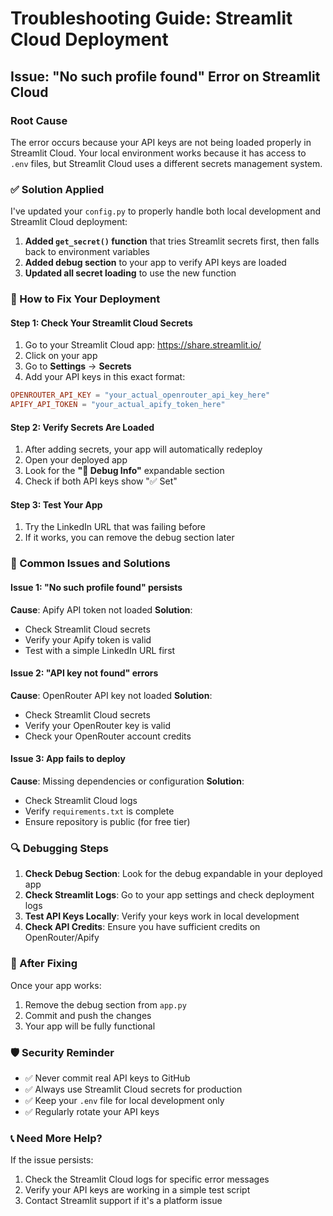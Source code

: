 # Troubleshooting Guide: Streamlit Cloud Deployment

## Issue: "No such profile found" Error on Streamlit Cloud

### Root Cause
The error occurs because your API keys are not being loaded properly in Streamlit Cloud. Your local environment works because it has access to `.env` files, but Streamlit Cloud uses a different secrets management system.

### ✅ Solution Applied
I've updated your `config.py` to properly handle both local development and Streamlit Cloud deployment:

1. **Added `get_secret()` function** that tries Streamlit secrets first, then falls back to environment variables
2. **Added debug section** to your app to verify API keys are loaded
3. **Updated all secret loading** to use the new function

### 🔧 How to Fix Your Deployment

#### Step 1: Check Your Streamlit Cloud Secrets
1. Go to your Streamlit Cloud app: https://share.streamlit.io/
2. Click on your app
3. Go to **Settings** → **Secrets**
4. Add your API keys in this exact format:

```toml
OPENROUTER_API_KEY = "your_actual_openrouter_api_key_here"
APIFY_API_TOKEN = "your_actual_apify_token_here"
```

#### Step 2: Verify Secrets Are Loaded
1. After adding secrets, your app will automatically redeploy
2. Open your deployed app
3. Look for the **"🔧 Debug Info"** expandable section
4. Check if both API keys show "✅ Set"

#### Step 3: Test Your App
1. Try the LinkedIn URL that was failing before
2. If it works, you can remove the debug section later

### 🚨 Common Issues and Solutions

#### Issue 1: "No such profile found" persists
**Cause**: Apify API token not loaded
**Solution**: 
- Check Streamlit Cloud secrets
- Verify your Apify token is valid
- Test with a simple LinkedIn URL first

#### Issue 2: "API key not found" errors
**Cause**: OpenRouter API key not loaded
**Solution**:
- Check Streamlit Cloud secrets
- Verify your OpenRouter key is valid
- Check your OpenRouter account credits

#### Issue 3: App fails to deploy
**Cause**: Missing dependencies or configuration
**Solution**:
- Check Streamlit Cloud logs
- Verify `requirements.txt` is complete
- Ensure repository is public (for free tier)

### 🔍 Debugging Steps

1. **Check Debug Section**: Look for the debug expandable in your deployed app
2. **Check Streamlit Logs**: Go to your app settings and check deployment logs
3. **Test API Keys Locally**: Verify your keys work in local development
4. **Check API Credits**: Ensure you have sufficient credits on OpenRouter/Apify

### 📝 After Fixing

Once your app works:
1. Remove the debug section from `app.py`
2. Commit and push the changes
3. Your app will be fully functional

### 🛡️ Security Reminder

- ✅ Never commit real API keys to GitHub
- ✅ Always use Streamlit Cloud secrets for production
- ✅ Keep your `.env` file for local development only
- ✅ Regularly rotate your API keys

### 📞 Need More Help?

If the issue persists:
1. Check the Streamlit Cloud logs for specific error messages
2. Verify your API keys are working in a simple test script
3. Contact Streamlit support if it's a platform issue
